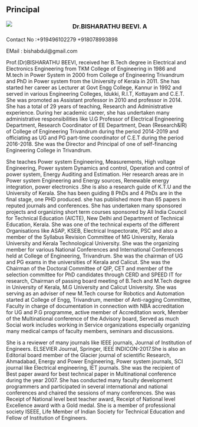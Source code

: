 <div align="left" class="contentDiv">
<h2>Principal</h2>
<div style="width:160px; float:left; margin-right:20px;margin-bottom:6px;">
<img src="images/depts/principal.jpg"/>
</div>

<h3>Dr.BISHARATHU BEEVI. A</h3>

<p>Contact No :+919496102279
                 +918078993898
</p>

<p>EMail : bishabdul@gmail.com</p>

<p><b></b>Prof.(Dr)BISHARATHU BEEVI, received her  B.Tech degree in Electrical and Electronics Engineering  from TKM College of Engineering  in 1986 and M.tech  in Power System in 2000 from College of Engineering Trivandrum and PhD in Power system from the University of Kerala in 2011. She has started her career as Lecturer at Govt Engg College, Kannur in 1992 and served in various Engineering Colleges, Idukki, R.I.T, Kottayam and C.E.T. She was   promoted as Assistant professor in 2010 and professor in 2014. She has a total of 29 years of teaching, Research and Administrative experience. During her academic career, she has undertaken many administrative responsibilities like U.G Professor of Electrical Engineering Department, Research Coordinator of EE Department, Dean (Research&amp;IR) of College of Engineering Trivandrum during the period 2014-2019 and officiating as UG and PG part-time coordinator of C.E.T during the period 2016-2018. She was the Director and Principal of one of self-financing Engineering College in Trivandrum.

<p>She teaches Power system Engineering, Measurements, High voltage Engineering, Power system Dynamics and control, Operation and control of power system, Energy Auditing and Estimation. Her research areas are in Power system Engineering and Energy sources, Renewable energy integration, power electronics .She is also a research guide of K.T.U and the University of Kerala. She has been guiding 8 PhDs and 4 PhDs are in the final stage, one PHD produced. she has published more than 65 papers in reputed journals and conferences. She has undertaken many sponsored projects and organizing short term courses sponsored by All India Council for Technical Education (AICTE), New Delhi and Department of Technical Education, Kerala. She was one of the technical experts of the  different Organisations like ASAP, KSEB, Electrical Inspectorate, PSC and  also a member of  the Syllabus Revision Committee of MG University, Kerala University and Kerala Technological University. She was the organizing member for various National Conferences and International Conferences held at College of Engineering, Trivandrum. She was the chairman of UG and PG exams in the universities of Kerala and Calicut. She was the Chairman of the Doctoral Committee of QIP, CET and member of the selection committee for PhD candidates through CERD and SPEED IT for   research, Chairman of passing board meeting of B.Tech and M.Tech degree in University of Kerala, M.G University and Calicut University. She was serving as an adviser of  new M.Tech  course for Robotics and Automation started at College of Engg, Trivandrum, member of Anti-ragging Committee, Faculty in charge of documentation in connection with NBA accreditation for UG and P.G  programme, active member of Accreditation work, Member of the Multinational conference of the Advisory board, Served as much Social work includes working in Service organizations especially organizing many medical camps of faculty members, seminars and discussions.
</p><p>She is a reviewer of many journals like IEEE journals, Journal of Institution of Engineers. ELSEVIER Journal, Springer, IEEE INDICON-2017.She is also an  Editorial board member of  the Glacier journal of scientific Research, Ahmadabad, Energy and Power Engineering, Power system journals, SCI journal like Electrical engineering, IET journals. She was the recipient of Best paper award for best technical paper in Multinational conference during the year 2007. She has conducted many faculty development programmers and participated in several international and national conferences and chaired the sessions of many conferences. She was Receipt of National level best teacher award, Receipt of National level Excellence award with a Gold medal. She is a member of professional society ISEEE, Life Member of Indian Society for Technical Education and Fellow of Institution of Engineers.</p>

<p></p></div></p>
